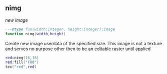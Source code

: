 ## nimg

_new image_

```lua
---@type fun(width:integer, height:integer):image
function nimg(width,height)
```

Create new image userdata of the specified size. This image is not a texture and serves no purpose other then to be an editable raster until applied

```lua
red=nimg(16,16)
red:fill("F00")
tex("red",red)
```
